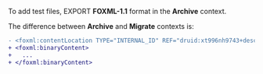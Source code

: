 To add test files, EXPORT **FOXML-1.1** format in the **Archive** context.

The difference between **Archive** and **Migrate** contexts is:

```diff
- <foxml:contentLocation TYPE="INTERNAL_ID" REF="druid:xt996nh9743+descMetadata+descMetadata.0"/>
+ <foxml:binaryContent> 
+   ...
+ </foxml:binaryContent> 
```
